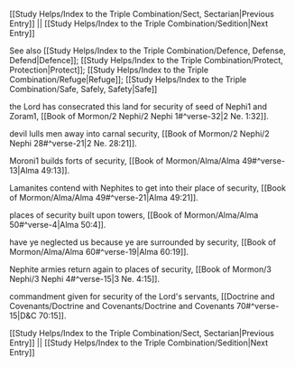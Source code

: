 [[Study Helps/Index to the Triple Combination/Sect, Sectarian|Previous Entry]]  ||  [[Study Helps/Index to the Triple Combination/Sedition|Next Entry]]

 See also [[Study Helps/Index to the Triple Combination/Defence, Defense, Defend|Defence]]; [[Study Helps/Index to the Triple Combination/Protect, Protection|Protect]]; [[Study Helps/Index to the Triple Combination/Refuge|Refuge]]; [[Study Helps/Index to the Triple Combination/Safe, Safely, Safety|Safe]]

 the Lord has consecrated this land for security of seed of Nephi1 and Zoram1, [[Book of Mormon/2 Nephi/2 Nephi 1#^verse-32|2 Ne. 1:32]].

 devil lulls men away into carnal security, [[Book of Mormon/2 Nephi/2 Nephi 28#^verse-21|2 Ne. 28:21]].

 Moroni1 builds forts of security, [[Book of Mormon/Alma/Alma 49#^verse-13|Alma 49:13]].

 Lamanites contend with Nephites to get into their place of security, [[Book of Mormon/Alma/Alma 49#^verse-21|Alma 49:21]].

 places of security built upon towers, [[Book of Mormon/Alma/Alma 50#^verse-4|Alma 50:4]].

 have ye neglected us because ye are surrounded by security, [[Book of Mormon/Alma/Alma 60#^verse-19|Alma 60:19]].

 Nephite armies return again to places of security, [[Book of Mormon/3 Nephi/3 Nephi 4#^verse-15|3 Ne. 4:15]].

 commandment given for security of the Lord's servants, [[Doctrine and Covenants/Doctrine and Covenants/Doctrine and Covenants 70#^verse-15|D&C 70:15]].

[[Study Helps/Index to the Triple Combination/Sect, Sectarian|Previous Entry]]  ||  [[Study Helps/Index to the Triple Combination/Sedition|Next Entry]]